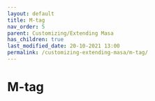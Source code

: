 ```yaml
---
layout: default
title: M-tag
nav_order: 5
parent: Customizing/Extending Masa
has_children: true
last_modified_date: 20-10-2021 13:00
permalink: /customizing-extending-masa/m-tag/
---
```


# M-tag